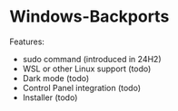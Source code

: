 # Windows-Backports

Features:

- sudo command (introduced in 24H2)
- WSL or other Linux support (todo)
- Dark mode (todo)
- Control Panel integration (todo)
- Installer (todo)
